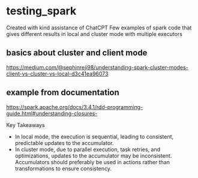 # testing_spark
Created with kind assistance of ChatCPT
Few examples of spark code that gives different results in local and cluster mode with multiple executors

## basics about cluster and client mode
https://medium.com/@sephinreji98/understanding-spark-cluster-modes-client-vs-cluster-vs-local-d3c41ea96073

## example from documentation
https://spark.apache.org/docs/3.4.1/rdd-programming-guide.html#understanding-closures-

Key Takeaways
 - In local mode, the execution is sequential, leading to consistent, predictable updates to the accumulator.
 - In cluster mode, due to parallel execution, task retries, and optimizations, updates to the accumulator may be inconsistent.
Accumulators should preferably be used in actions rather than transformations to ensure consistency.